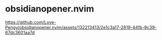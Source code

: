# obsidianopener.nvim



https://github.com/Love-Pengy/obsidianopener.nvim/assets/132213413/2e1c3a17-2819-44fb-9c39-67dc3601aa7d


